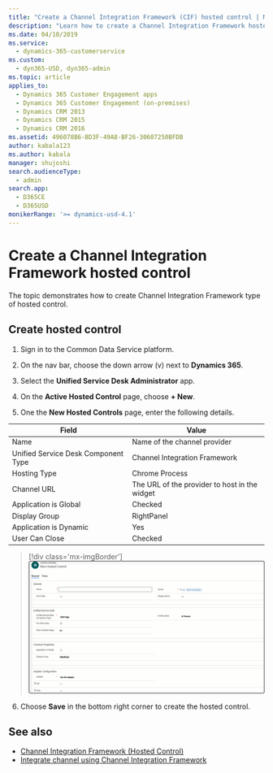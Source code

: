 ```yaml
---
title: "Create a Channel Integration Framework (CIF) hosted control | MicrosoftDocs"
description: "Learn how to create a Channel Integration Framework hosted control in Dynamics 365 Customer Engagement server for Unified Service Desk."
ms.date: 04/10/2019
ms.service: 
  - dynamics-365-customerservice
ms.custom: 
  - dyn365-USD, dyn365-admin
ms.topic: article
applies_to: 
  - Dynamics 365 Customer Engagement apps
  - Dynamics 365 Customer Engagement (on-premises)
  - Dynamics CRM 2013
  - Dynamics CRM 2015
  - Dynamics CRM 2016
ms.assetid: 496078B6-BD3F-49A8-BF26-30607250BFDB
author: kabala123
ms.author: kabala
manager: shujoshi
search.audienceType: 
  - admin
search.app: 
  - D365CE
  - D365USD
monikerRange: '>= dynamics-usd-4.1'
---
```


# Create a Channel Integration Framework hosted control

The topic demonstrates how to create Channel Integration Framework type of hosted control.

## Create hosted control

1. Sign in to the Common Data Service platform.  

2. On the nav bar, choose the down arrow (v) next to **Dynamics 365**.

3. Select the **Unified Service Desk Administrator** app.

4. On the **Active Hosted Control** page, choose **+ New**.

5. One the **New Hosted Controls** page, enter the following details.

 | Field                         | Value                                    |
 |-------------------------------|------------------------------------------|
 | Name | Name of the channel provider |
 | Unified Service Desk Component Type | Channel Integration Framework |
 | Hosting Type | Chrome Process |
 | Channel URL | The URL of the provider to host in the widget |
 | Application is Global | Checked |
 | Display Group | RightPanel |
 | Application is Dynamic | Yes |
 | User Can Close | Checked |

 > [!div class='mx-imgBorder']
 > ![Specify name, Channel Integration Framework for Unified Service Desk Component type, Chrome Process as Hosting type, Channel URL and RightPanel for Display Group](media/channel-integration-framework-hosted-control.GIF "Create the hosted control with the specified values")

6. Choose **Save** in the bottom right corner to create the hosted control.

## See also

- [Channel Integration Framework (Hosted Control)](channel-integration-framework-hosted-control.md)
- [Integrate channel using Channel Integration Framework](integrate-channel-provider-channel-integration-framework.md)